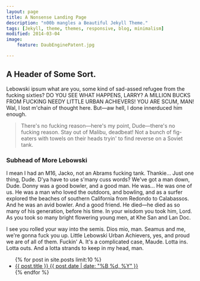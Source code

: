 ```yaml
---
layout: page
title: A Nonsense Landing Page
description: "n00b mangles a Beautiful Jekyll Theme."
tags: [Jekyll, theme, themes, responsive, blog, minimalism]
modified: 2014-03-04
image:
    feature: DaubEnginePatent.jpg

---
```


## A Header of Some Sort. 
Lebowski ipsum what are you, some kind of sad-assed refugee from the fucking sixties? DO YOU SEE WHAT HAPPENS, LARRY? A MILLION BUCKS FROM FUCKING NEEDY LITTLE URBAN ACHIEVERS! YOU ARE SCUM, MAN! Wal, I lost m'chain of thought here. But—aw hell, I done innerduced him enough.  

> There's no fucking reason—here's my point, Dude—there's no fucking reason. Stay out of Malibu, deadbeat! Not a bunch of fig-eaters with towels on their heads tryin' to find reverse on a Soviet tank.

### Subhead of More Lebowski

I mean I had an M16, Jacko, not an Abrams fucking tank. Thankie… Just one thing, Dude. D'ya have to use s'many cuss words? We've got a man down, Dude. Donny was a good bowler, and a good man. He was… He was one of us. He was a man who loved the outdoors, and bowling, and as a surfer explored the beaches of southern California from Redondo to Calabassos. And he was an avid bowler. And a good friend. He died—he died as so many of his generation, before his time. In your wisdom you took him, Lord. As you took so many bright flowering young men, at Khe San and Lan Doc.

I see you rolled your way into the semis. Dios mio, man. Seamus and me, we're gonna fuck you up.  Little Lebowski Urban Achievers, yes, and proud we are of all of them. Fuckin' A. It's a complicated case, Maude. Lotta ins. Lotta outs. And a lotta strands to keep in my head, man.

<ul class="post-list">
{% for post in site.posts limit:10 %} 
  <li><article><a href="{{ site.url }}{{ post.url }}">{{ post.title }} <span class="entry-date"><time datetime="{{ post.date | date_to_xmlschema }}">{{ post.date | date: "%B %d, %Y" }}</time></span></a></article></li>
{% endfor %}
</ul>

